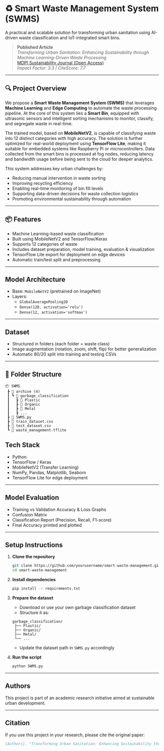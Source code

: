 
# ♻️ Smart Waste Management System (SWMS)

A practical and scalable solution for transforming urban sanitation using AI-driven waste classification and IoT-integrated smart bins.

>  **Published Article**  
>  *Transforming Urban Sanitation: Enhancing Sustainability through Machine Learning-Driven Waste Processing*  
>  [MDPI Sustainability Journal (Open Access)](https://www.mdpi.com/2940500)  
>  *Impact Factor: 3.3 | CiteScore: 7.7*

---

## 🔍 Project Overview

We propose a **Smart Waste Management System (SWMS)** that leverages **Machine Learning** and **Edge Computing** to automate the waste processing pipeline. At the core of this system lies a **Smart Bin**, equipped with ultrasonic sensors and intelligent sorting mechanisms to monitor, classify, and segregate waste in real-time.

The trained model, based on **MobileNetV2**, is capable of classifying waste into 12 distinct categories with high accuracy. The solution is further optimized for real-world deployment using **TensorFlow Lite**, making it suitable for embedded systems like Raspberry Pi or microcontrollers. Data collected from the smart bins is processed at fog nodes, reducing latency and bandwidth usage before being sent to the cloud for deeper analytics.

This system addresses key urban challenges by:

- Reducing manual intervention in waste sorting
- Improving recycling efficiency
- Enabling real-time monitoring of bin fill levels
- Supporting data-driven decisions for waste collection logistics
- Promoting environmental sustainability through automation


---

## 📦 Features

-  Machine Learning-based waste classification  
-  Built using MobileNetV2 and TensorFlow/Keras  
-  Supports 12 categories of waste  
-  Includes dataset preparation, model training, evaluation & visualization  
-  TensorFlow Lite export for deployment on edge devices  
-  Automatic train/test split and preprocessing

---

##  Model Architecture

- Base: `MobileNetV2` (pretrained on ImageNet)  
- Layers:
  - `GlobalAveragePooling2D`
  - `Dense(128, activation='relu')`
  - `Dense(12, activation='softmax')`

---

##  Dataset

- Structured in folders (each folder = waste class)  
- Image augmentation (rotation, zoom, shift, flip) for better generalization  
- Automatic 80/20 split into training and testing CSVs
  
---

## 📁 Folder Structure

```text
📦 SWMS
 ┣ 📂 archive (4)
 ┃ ┗ 📂 garbage_classification
 ┃   ┣ 📂 Plastic
 ┃   ┣ 📂 Organic
 ┃   ┣ 📂 Metal
 ┃   ┣ ...
 ┣ 📜 SWMS.py
 ┣ 📜 train_dataset.csv
 ┣ 📜 test_dataset.csv
 ┗ 📜 waste_management.tflite

```
## Tech Stack

- Python  
- TensorFlow / Keras  
- MobileNetV2 (Transfer Learning)  
- NumPy, Pandas, Matplotlib, Seaborn  
- TensorFlow Lite for edge deployment  

---

##  Model Evaluation

-  Training vs Validation Accuracy & Loss Graphs  
-  Confusion Matrix  
-  Classification Report (Precision, Recall, F1-score)  
-  Final Accuracy printed and plotted  

---

##  Setup Instructions

1. **Clone the repository**

    ```bash
    git clone https://github.com/yourusername/smart-waste-management.git
    cd smart-waste-management
    ```

2. **Install dependencies**

    ```bash
    pip install -r requirements.txt
    ```

3. **Prepare the dataset**

    - Download or use your own garbage classification dataset  
    - Structure it as:

    ```text
    garbage_classification/
     ├── Plastic/
     ├── Organic/
     ├── Metal/
     └── ...
    ```

    - Update the dataset path in `SWMS.py` accordingly

4. **Run the script**

    ```bash
    python SWMS.py
    ```

---

##  Authors

This project is part of an academic research initiative aimed at sustainable urban development.

---

##  Citation

If you use this project in your research, please cite the original paper:

```bibtex
[Authors]. "Transforming Urban Sanitation: Enhancing Sustainability through Machine Learning-Driven Waste Processing." Sustainability 2024. https://www.mdpi.com/2940500

